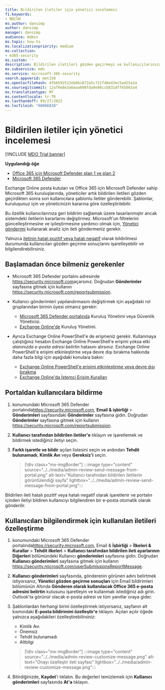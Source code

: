 ```yaml
---
title: Bildirilen iletiler için yönetici incelemesi
f1.keywords:
- NOCSH
ms.author: dansimp
author: dansimp
manager: dansimp
audience: Admin
ms.topic: how-to
ms.localizationpriority: medium
ms.collection:
- m365-security
ms.custom: ''
description: Bildirilen iletileri gözden geçirmeyi ve kullanıcılarınıza geri bildirim vermeyi öğrenin.
ms.subservice: mdo
ms.service: microsoft-365-security
search.appverid: met150
ms.openlocfilehash: 4fbb592512eb9bc872a5c721f48e43ec5ad25a2a
ms.sourcegitcommit: 12af9e8e3a6eaa090fda9e98ccb831dff65863a4
ms.translationtype: MT
ms.contentlocale: tr-TR
ms.lasthandoff: 09/27/2022
ms.locfileid: "68066838"
---
```

# <a name="admin-review-for-reported-messages"></a>Bildirilen iletiler için yönetici incelemesi

[!INCLUDE [MDO Trial banner](../includes/mdo-trial-banner.md)]

**Uygulandığı öğe**
- [Office 365 için Microsoft Defender plan 1 ve plan 2](defender-for-office-365.md)
- [Microsoft 365 Defender](../defender/microsoft-365-defender.md)

Exchange Online posta kutuları ve Office 365 için Microsoft Defender sahip Microsoft 365 kuruluşlarında, yöneticiler artık bildirilen iletileri gözden geçirdikten sonra son kullanıcılara şablonlu iletiler gönderebilir. Şablonlar, kuruluşunuz için ve yöneticinizin kararına göre özelleştirilebilir.

Bu özellik kullanıcılarınıza geri bildirim sağlamak üzere tasarlanmıştır ancak sistemdeki iletilerin kararlarını değiştirmez. Microsoft'un filtrelerini güncelleştirmesine ve iyileştirmesine yardımcı olmak için, [Yönetici gönderimi](admin-submission.md) kullanarak analiz için ileti göndermeniz gerekir.

Yalnızca [iletinin hatalı pozitif veya hatalı negatif](report-false-positives-and-false-negatives.md) olarak bildirilmesi durumunda kullanıcıları gözden geçirme sonuçlarını işaretleyebilir ve bilgilendirebilirsiniz.

## <a name="what-do-you-need-to-know-before-you-begin"></a>Başlamadan önce bilmeniz gerekenler

- Microsoft 365 Defender portalını adresinde <https://security.microsoft.com>açarsınız. Doğrudan **Gönderimler** sayfasına gitmek için kullanın <https://security.microsoft.com/reportsubmission>.

- Kullanıcı gönderimleri yapılandırmasını değiştirmek için aşağıdaki rol gruplarından birinin üyesi olmanız gerekir:
  - [Microsoft 365 Defender portalında](permissions-microsoft-365-security-center.md) Kuruluş Yönetimi veya Güvenlik Yöneticisi.
  - [Exchange Online'de](/Exchange/permissions-exo/permissions-exo#role-groups) Kuruluş Yönetimi.

- Ayrıca Exchange Online PowerShell'e de erişmeniz gerekir. Kullanmaya çalıştığınız hesabın Exchange Online PowerShell'e erişimi yoksa etki *alanınızda e-posta adresi belirtin* hatasını alırsınız. Exchange Online PowerShell'e erişimi etkinleştirme veya devre dışı bırakma hakkında daha fazla bilgi için aşağıdaki konulara bakın:
  - [Exchange Online PowerShell'e erişimi etkinleştirme veya devre dışı bırakma](/powershell/exchange/disable-access-to-exchange-online-powershell)
  - [Exchange Online'da İstemci Erişim Kuralları](/exchange/clients-and-mobile-in-exchange-online/client-access-rules/client-access-rules)

## <a name="notify-users-from-within-the-portal"></a>Portaldan kullanıcılara bildirme

1. konumundaki Microsoft 365 Defender portalında<https://security.microsoft.com>, **Email & işbirliği** \> **Gönderimleri** sayfasındaki **Gönderimler** sayfasına gidin. Doğrudan **Gönderimler** sayfasına gitmek için kullanın <https://security.microsoft.com/reportsubmission>.

2. **Kullanıcı tarafından bildirilen iletiler'e** tıklayın ve işaretlemek ve bildirmek istediğiniz iletiyi seçin.

3. **Farklı işaretle ve bildir** açılan listesini seçin ve ardından **Tehdit bulunamadı**, **Kimlik Avı** veya **Gereksiz'i** seçin.

   > [!div class="mx-imgBorder"]
   > :::image type="content" source="../../media/admin-review-send-message-from-portal.png" alt-text="Kullanıcı tarafından bildirilen iletilerin görüntülendiği sayfa" lightbox="../../media/admin-review-send-message-from-portal.png":::

Bildirilen ileti hatalı pozitif veya hatalı negatif olarak işaretlenir ve portalın içinden iletiyi bildiren kullanıcıyı bilgilendiren bir e-posta otomatik olarak gönderilir.

## <a name="customize-the-messages-used-to-notify-users"></a>Kullanıcıları bilgilendirmek için kullanılan iletileri özelleştirme

1. konumundaki Microsoft 365 Defender portalında<https://security.microsoft.com>, Email & **İşbirliği** \> **İlkeleri & Kurallar** \> **Tehdit ilkeleri** \> **Kullanıcı tarafından bildirilen ileti ayarlarının** **Diğerleri** bölümündeki Kullanıcı **gönderimleri** sayfasına gidin. Doğrudan **Kullanıcı gönderimleri** sayfasına gitmek için kullanın <https://security.microsoft.com/userSubmissionsReportMessage>.

2. **Kullanıcı gönderimleri** sayfasında, gönderenin görünen adını belirtmek istiyorsanız, **Yönetici gözden geçirme sonuçları** için Email bildirimleri bölümünün Altında **Gönderen olarak kullanılacak Office 365 e-posta adresini belirtin** kutusunu işaretleyin ve kullanmak istediğiniz adı girin. Outlook'ta görünür olacak e-posta adresi ve tüm yanıtlar oraya gider.

3. Şablonlardan herhangi birini özelleştirmek istiyorsanız, sayfanın alt kısmındaki **E-posta bildirimini özelleştir'e** tıklayın. Açılan açılır öğede yalnızca aşağıdakileri özelleştirebilirsiniz:

    - Kimlik Avı
    - Önemsiz
    - Tehdit bulunamadı
    - Altbilgi

    > [!div class="mx-imgBorder"]
    > :::image type="content" source="../../media/admin-review-customize-message.png" alt-text="Onayı özelleştir ileti sayfası" lightbox="../../media/admin-review-customize-message.png":::

4. Bitirdiğinizde, **Kaydet**'i tıklatın. Bu değerleri temizlemek için **Kullanıcı gönderimleri** sayfasında **At'a** tıklayın.
